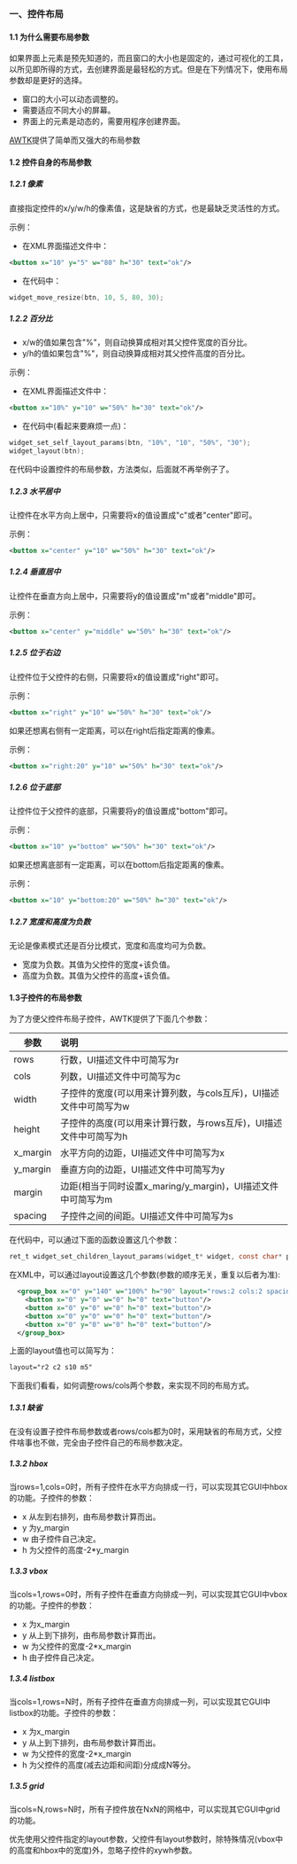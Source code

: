 ### 一、控件布局

#### 1.1 为什么需要布局参数

如果界面上元素是预先知道的，而且窗口的大小也是固定的，通过可视化的工具，以所见即所得的方式，去创建界面是最轻松的方式。但是在下列情况下，使用布局参数却是更好的选择。

- 窗口的大小可以动态调整的。
- 需要适应不同大小的屏幕。
- 界面上的元素是动态的，需要用程序创建界面。

[AWTK](https://github.com/zlgopen/awtk)提供了简单而又强大的布局参数

#### 1.2 控件自身的布局参数

##### 1.2.1  像素

直接指定控件的x/y/w/h的像素值，这是缺省的方式，也是最缺乏灵活性的方式。

示例：

- 在XML界面描述文件中：

```xml
<button x="10" y="5" w="80" h="30" text="ok"/>
```

- 在代码中：

```c
widget_move_resize(btn, 10, 5, 80, 30);
```

##### 1.2.2  百分比

- x/w的值如果包含"%"，则自动换算成相对其父控件宽度的百分比。
- y/h的值如果包含"%"，则自动换算成相对其父控件高度的百分比。

示例：

- 在XML界面描述文件中：

```xml
<button x="10%" y="10" w="50%" h="30" text="ok"/>
```

- 在代码中(看起来要麻烦一点)：

```c
widget_set_self_layout_params(btn, "10%", "10", "50%", "30");
widget_layout(btn);
```

在代码中设置控件的布局参数，方法类似，后面就不再举例子了。

##### 1.2.3  水平居中

让控件在水平方向上居中，只需要将x的值设置成"c"或者"center"即可。

示例：

```xml
<button x="center" y="10" w="50%" h="30" text="ok"/>
```

##### 1.2.4 垂直居中

让控件在垂直方向上居中，只需要将y的值设置成"m"或者"middle"即可。

示例：

```xml
<button x="center" y="middle" w="50%" h="30" text="ok"/>
```

##### 1.2.5 位于右边

让控件位于父控件的右侧，只需要将x的值设置成"right"即可。

示例：

```xml
<button x="right" y="10" w="50%" h="30" text="ok"/>
```

如果还想离右侧有一定距离，可以在right后指定距离的像素。

示例：

```xml
<button x="right:20" y="10" w="50%" h="30" text="ok"/>
```

##### 1.2.6 位于底部

让控件位于父控件的底部，只需要将y的值设置成"bottom"即可。

示例：

```xml
<button x="10" y="bottom" w="50%" h="30" text="ok"/>
```

如果还想离底部有一定距离，可以在bottom后指定距离的像素。

示例：

```xml
<button x="10" y="bottom:20" w="50%" h="30" text="ok"/>
```

##### 1.2.7 宽度和高度为负数

无论是像素模式还是百分比模式，宽度和高度均可为负数。

- 宽度为负数。其值为父控件的宽度+该负值。
- 高度为负数。其值为父控件的高度+该负值。

#### 1.3子控件的布局参数

为了方便父控件布局子控件，AWTK提供了下面几个参数：

| 参数      | 说明                                                         |
| --------- | :----------------------------------------------------------- |
| rows      | 行数，UI描述文件中可简写为r                                  |
| cols      | 列数，UI描述文件中可简写为c                                  |
| width     | 子控件的宽度(可以用来计算列数，与cols互斥)，UI描述文件中可简写为w |
| height    | 子控件的高度(可以用来计算行数，与rows互斥)，UI描述文件中可简写为h |
| x\_margin | 水平方向的边距，UI描述文件中可简写为x                        |
| y\_margin | 垂直方向的边距，UI描述文件中可简写为y                        |
| margin    | 边距(相当于同时设置x\_maring/y\_margin)，UI描述文件中可简写为m |
| spacing   | 子控件之间的间距。UI描述文件中可简写为s                      |

在代码中，可以通过下面的函数设置这几个参数：

```c
ret_t widget_set_children_layout_params(widget_t* widget, const char* params);
```

在XML中，可以通过layout设置这几个参数(参数的顺序无关，重复以后者为准):

```xml
  <group_box x="0" y="140" w="100%" h="90" layout="rows:2 cols:2 spacing:10 maring:5">
    <button x="0" y="0" w="0" h="0" text="button"/>
    <button x="0" y="0" w="0" h="0" text="button"/>
    <button x="0" y="0" w="0" h="0" text="button"/>
    <button x="0" y="0" w="0" h="0" text="button"/>
  </group_box>
```

上面的layout值也可以简写为：

```xml
layout="r2 c2 s10 m5"
```

下面我们看看，如何调整rows/cols两个参数，来实现不同的布局方式。

##### 1.3.1  缺省

在没有设置子控件布局参数或者rows/cols都为0时，采用缺省的布局方式，父控件啥事也不做，完全由子控件自己的布局参数决定。

##### 1.3.2 hbox

当rows=1,cols=0时，所有子控件在水平方向排成一行，可以实现其它GUI中hbox的功能。子控件的参数：

- x 从左到右排列，由布局参数计算而出。
- y 为y\_margin
- w 由子控件自己决定。
- h 为父控件的高度-2*y\_margin

##### 1.3.3 vbox

当cols=1,rows=0时，所有子控件在垂直方向排成一列，可以实现其它GUI中vbox的功能。子控件的参数：

- x 为x\_margin
- y 从上到下排列，由布局参数计算而出。
- w 为父控件的宽度-2*x\_margin
- h 由子控件自己决定。

##### 1.3.4  listbox

当cols=1,rows=N时，所有子控件在垂直方向排成一列，可以实现其它GUI中listbox的功能。子控件的参数：

- x 为x\_margin
- y 从上到下排列，由布局参数计算而出。
- w 为父控件的宽度-2*x\_margin
- h 为父控件的高度(减去边距和间距)分成成N等分。

##### 1.3.5  grid

当cols=N,rows=N时，所有子控件放在NxN的网格中，可以实现其它GUI中grid的功能。

优先使用父控件指定的layout参数，父控件有layout参数时，除特殊情况(vbox中的高度和hbox中的宽度)外，忽略子控件的xywh参数。





